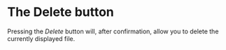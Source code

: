 # The Delete button

Pressing the _Delete_ button will, after confirmation, allow you to delete
the currently displayed file.
